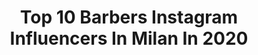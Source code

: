 ---
title: Top 10 Barbers Instagram Influencers In Milan In 2020
description: Identify the most popular Instagram accounts on inBeat.
platform: Instagram
profiles:
  - username: "kuco33"
    fullname: >-
      Juraj Kucka
    location: "Italy"
    followers: 227799
    engagement: 215
    commentsToLikes: 0.014375
    avatar: "https://scontent-lht6-1.cdninstagram.com/v/t51.2885-19/s320x320/47162586_378883349527531_1016324888710873088_n.jpg?_nc_ht=scontent-lht6-1.cdninstagram.com&_nc_ohc=dqWcWSlK2Z0AX8AaWtQ&oh=16c02e87fe6635c73b151fb365b5a042&oe=5EBD395B"
    verified: true
    hashtags: "#stadioluigiferraris, #playinside, #parmacalcio, #sansiro"
  - username: "donatotrioni"
    fullname: >-
      Donato 🐟
    location: "Italy"
    followers: 2828
    engagement: 2209
    commentsToLikes: 0.044339
    avatar: "https://scontent-lhr8-1.cdninstagram.com/v/t51.2885-19/s320x320/46125645_2308462719194853_3511157286561120256_n.jpg?_nc_ht=scontent-lhr8-1.cdninstagram.com&_nc_ohc=4u9dhQ2ONHsAX-Dk5Iz&oh=fa56f3e5a1809bcb0f651b0dabc0aed3&oe=5EB9E6DA"
    verified: false
    hashtags: "#milanodascoprire, #bergamofoto, #brera, #bergamo"
  - username: "luigimarchinitattoos"
    fullname: >-
      Luigi Marchini Tattoos
    location: "Italy"
    followers: 38879
    engagement: 127
    commentsToLikes: 0.048281
    avatar: "https://scontent-lhr8-1.cdninstagram.com/v/t51.2885-19/s320x320/17932120_1745559539067639_6913646944141180928_a.jpg?_nc_ht=scontent-lhr8-1.cdninstagram.com&_nc_ohc=u1ZQJPcZ-68AX-2GWNe&oh=ecc442e243152bd9e5bb5ce7a274abe8&oe=5EBBF5CC"
    verified: false
    hashtags: "#tatuatoripermilano, #maoribraccio, #tribal, #tuttoandr"
  - username: "carusoportaromana131"
    fullname: >-
      Dario Caruso
    location: "Italy"
    followers: 10386
    engagement: 597
    commentsToLikes: 0.023738
    avatar: "https://scontent-ams4-1.cdninstagram.com/v/t51.2885-19/s150x150/24174786_1787917624841463_4948541192510898176_n.jpg?_nc_ht=scontent-ams4-1.cdninstagram.com&_nc_ohc=-XKApJKRs_YAX8gAT5Y&oh=586e25305f750d0bb3046ff4488f4d92&oe=5EB4FED0"
    verified: false
    hashtags: "#avedaartist, #beauty, #wind, #fringehair"
  - username: "paesanoluigi"
    fullname: >-
      Luigi Paesano
    location: "Italy"
    followers: 35472
    engagement: 229
    commentsToLikes: 0.008353
    avatar: "https://scontent-ams4-1.cdninstagram.com/v/t51.2885-19/s320x320/57552102_2392934120759261_4444389620544700416_n.jpg?_nc_ht=scontent-ams4-1.cdninstagram.com&_nc_ohc=i5IFWUQKmc4AX8ogkrD&oh=a737351db2ac8085a3508e03fa019f9d&oe=5EB1F8B2"
    verified: false
    hashtags: "#convenienza, #auguri, #gentleman, #milan"
  - username: "carmelaingegno"
    fullname: >-
      CarmelaIngegno®
    location: "Italy"
    followers: 102119
    engagement: 202
    commentsToLikes: 0.100477
    avatar: "https://scontent-lhr8-1.cdninstagram.com/v/t51.2885-19/s320x320/56879489_2594222903925147_3246149034074701824_n.jpg?_nc_ht=scontent-lhr8-1.cdninstagram.com&_nc_ohc=QH_XWfSHGdYAX_t9xSa&oh=8339440b041c8f4df7db423122b3d435&oe=5EBD009F"
    verified: false
    hashtags: "#follow, #dress, #food, #watchoftheday"
  - username: "juniorluis_officialmusic"
    fullname: >-
      𝗝𝗨𝗡𝗜𝗢𝗥 𝗟𝗨𝗜𝗦
    location: "Italy"
    followers: 17230
    engagement: 710
    commentsToLikes: 0.139086
    avatar: "https://scontent-amt2-1.cdninstagram.com/v/t51.2885-19/s320x320/73205518_1161741274215524_7520284308464992256_n.jpg?_nc_ht=scontent-amt2-1.cdninstagram.com&_nc_ohc=KFyLdsBIOokAX8aStLb&oh=27b4b91c2a0001f562b2887160dd96fe&oe=5E8C6AB1"
    verified: false
    hashtags: "#tv, #teorema, #parole, #voce"
  - username: "antikorpo"
    fullname: >-
      � Andrea Lanzi
    location: "Italy"
    followers: 79977
    engagement: 179
    commentsToLikes: 0.031216
    avatar: "https://scontent-lhr8-1.cdninstagram.com/v/t51.2885-19/s320x320/43985683_274424163210292_7355273906925600768_n.jpg?_nc_ht=scontent-lhr8-1.cdninstagram.com&_nc_ohc=Vl-5NJ-A8J0AX_ShAv-&oh=d3bdc004b5e63b43a04a8fe264bb3325&oe=5EBB2E2C"
    verified: false
    hashtags: "#braintattoo, #painting, #manga, #art"
  - username: "ivanromano_"
    fullname: >-
      Ivan Romano
    location: "Italy"
    followers: 6712
    engagement: 1387
    commentsToLikes: 0.070002
    avatar: "https://instagram.fbom19-2.fna.fbcdn.net/v/t51.2885-19/s320x320/50707698_612086235870188_4650047077177360384_n.jpg?_nc_ht=instagram.fbom19-2.fna.fbcdn.net&_nc_ohc=YxdWkzrae8UAX9EfF3t&oh=edb28a789df2008c8d2cedbca06a613e&oe=5EA69672"
    verified: false
    hashtags: ""
  - username: "nando.quaranta_barber"
    fullname: >-
      Nando Quaranta
    location: "Italy"
    followers: 56363
    engagement: 412
    commentsToLikes: 0.014261
    avatar: "https://scontent-ams4-1.cdninstagram.com/v/t51.2885-19/s320x320/31497805_395188317624793_6866727321240338432_n.jpg?_nc_ht=scontent-ams4-1.cdninstagram.com&_nc_ohc=K1EyEW1OAJwAX97Scck&oh=00801e8679028a7f053fe87794ce8bf4&oe=5EB7F6A6"
    verified: false
    hashtags: "#fuego, #quarantannperdona, #newlook, #razorfade"
---